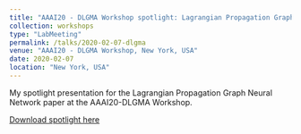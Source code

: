 ```yaml
---
title: "AAAI20 - DLGMA Workshop spotlight: Lagrangian Propagation Graph Neural Network"
collection: workshops
type: "LabMeeting"
permalink: /talks/2020-02-07-dlgma
venue: "AAAI20 - DLGMA Workshop, New York, USA"
date: 2020-02-07
location: "New York, USA"
---
```


My spotlight presentation for the Lagrangian Propagation Graph Neural Network paper at the AAAI20-DLGMA Workshop.

[Download spotlight here](http://mtiezzi.github.io/files/lpgnn-spotlight_tiezzi.pdf)